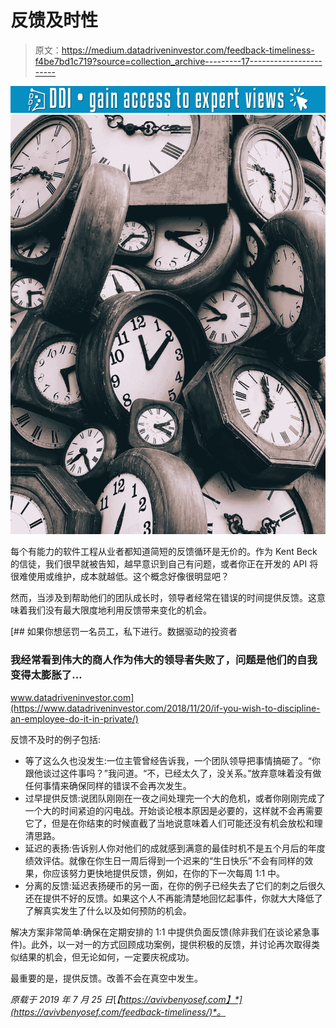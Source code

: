 # 反馈及时性

> 原文：<https://medium.datadriveninvestor.com/feedback-timeliness-f4be7bd1c719?source=collection_archive---------17----------------------->

[![](img/becb852f8782f2a4a5680284edeb0ca7.png)](http://www.track.datadriveninvestor.com/1B9E)![](img/a50ce2a78cba9b792c0611be18d762b1.png)

每个有能力的软件工程从业者都知道简短的反馈循环是无价的。作为 Kent Beck 的信徒，我们很早就被告知，越早意识到自己有问题，或者你正在开发的 API 将很难使用或维护，成本就越低。这个概念好像很明显吧？

然而，当涉及到帮助他们的团队成长时，领导者经常在错误的时间提供反馈。这意味着我们没有最大限度地利用反馈带来变化的机会。

[](https://www.datadriveninvestor.com/2018/11/20/if-you-wish-to-discipline-an-employee-do-it-in-private/) [## 如果你想惩罚一名员工，私下进行。数据驱动的投资者

### 我经常看到伟大的商人作为伟大的领导者失败了，问题是他们的自我变得太膨胀了…

www.datadriveninvestor.com](https://www.datadriveninvestor.com/2018/11/20/if-you-wish-to-discipline-an-employee-do-it-in-private/) 

反馈不及时的例子包括:

*   等了这么久也没发生:一位主管曾经告诉我，一个团队领导把事情搞砸了。“你跟他谈过这件事吗？”我问道。“不，已经太久了，没关系。”放弃意味着没有做任何事情来确保同样的错误不会再次发生。
*   过早提供反馈:说团队刚刚在一夜之间处理完一个大的危机，或者你刚刚完成了一个大的时间紧迫的闪电战。开始谈论根本原因是必要的，这样就不会再需要它了，但是在你结束的时候直截了当地说意味着人们可能还没有机会放松和理清思路。
*   延迟的表扬:告诉别人你对他们的成就感到满意的最佳时机不是五个月后的年度绩效评估。就像在你生日一周后得到一个迟来的“生日快乐”不会有同样的效果，你应该努力更快地提供反馈，例如，在你的下一次每周 1:1 中。
*   分离的反馈:延迟表扬硬币的另一面，在你的例子已经失去了它们的刺之后很久还在提供不好的反馈。如果这个人不再能清楚地回忆起事件，你就大大降低了了解真实发生了什么以及如何预防的机会。

解决方案非常简单:确保在定期安排的 1:1 中提供负面反馈(除非我们在谈论紧急事件)。此外，以一对一的方式回顾成功案例，提供积极的反馈，并讨论再次取得类似结果的机会，但无论如何，一定要庆祝成功。

最重要的是，提供反馈。改善不会在真空中发生。

*原载于 2019 年 7 月 25 日*[*【https://avivbenyosef.com】*](https://avivbenyosef.com/feedback-timeliness/)*。*